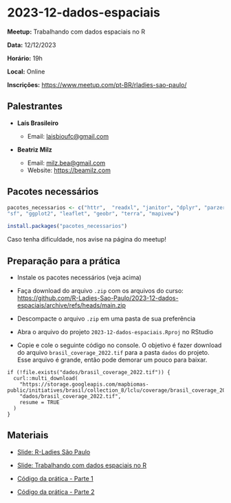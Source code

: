 # 2023-12-dados-espaciais

**Meetup:** Trabalhando com dados espaciais no R

**Data:** 12/12/2023

**Horário:** 19h

**Local:** Online

**Inscrições:** <https://www.meetup.com/pt-BR/rladies-sao-paulo/>

## Palestrantes

-   **Laís Brasileiro**

    -   Email: [laisbioufc\@gmail.com](mailto:laisbioufc@gmail.com)

-   **Beatriz Milz**

    -   Email: [milz.bea\@gmail.com](mailto:milz.bea@gmail.com)
    -   Website: <https://beamilz.com>


## Pacotes necessários

``` r
pacotes_necessarios <- c("httr",  "readxl", "janitor", "dplyr", "parzer", "glue",
"sf", "ggplot2", "leaflet", "geobr", "terra", "mapivew")

install.packages("pacotes_necessarios")
```

Caso tenha dificuldade, nos avise na página do meetup!


## Preparação para a prática

- Instale os pacotes necessários (veja acima)

- Faça download do arquivo `.zip` com os arquivos do curso: <https://github.com/R-Ladies-Sao-Paulo/2023-12-dados-espaciais/archive/refs/heads/main.zip>

- Descompacte o arquivo `.zip` em uma pasta de sua preferência

- Abra o arquivo do projeto `2023-12-dados-espaciais.Rproj` no RStudio

- Copie e cole o seguinte código no console. O objetivo é fazer download do arquivo `brasil_coverage_2022.tif` para a pasta `dados` do projeto. Esse arquivo é grande, então pode demorar um pouco para baixar.

```{r}
if (!file.exists("dados/brasil_coverage_2022.tif")) {
  curl::multi_download(
    "https://storage.googleapis.com/mapbiomas-public/initiatives/brasil/collection_8/lclu/coverage/brasil_coverage_2022.tif",
    "dados/brasil_coverage_2022.tif",
    resume = TRUE
  )
}
```


## Materiais

-   [Slide: R-Ladies São Paulo](https://r-ladies-sao-paulo.github.io/2023-12-dados-espaciais/slides/slide-rladies-sp.html)

-   [Slide: Trabalhando com dados espaciais no R](https://r-ladies-sao-paulo.github.io/2023-12-dados-espaciais/slides/)

-   [Código da prática - Parte 1](https://github.com/R-Ladies-Sao-Paulo/2023-12-dados-espaciais/blob/main/pratica-parte-1.R)

-   [Código da prática - Parte 2](https://github.com/R-Ladies-Sao-Paulo/2023-12-dados-espaciais/blob/main/pratica-parte-2.R)
